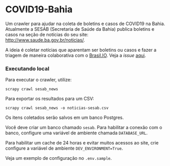 # COVID19-Bahia

Um crawler para ajudar na coleta de boletins e casos de COVID19 na Bahia.
Atualmente a SESAB (Secretaria de Saúde da Bahia) publica boletins e casos
na seção de notícias do seu site: http://www.saude.ba.gov.br/noticias/.

A ideia é coletar notícias que aparentam ser boletins ou casos e fazer a triagem
de maneira colaborativa com o [Brasil.IO](https://brasil.io/dataset/covid19).
Veja a _issue_ [aqui](https://github.com/turicas/covid19-br/issues/9).

### Executando local

Para executar o crawler, utilize:

```
scrapy crawl sesab_news
```

Para exportar os resultados para um CSV:

```
scrapy crawl sesab_news -o noticias-sesab.csv
```

Os itens coletados serão salvos em um banco Postgres.

Você deve criar um banco chamado `sesab`. Para habilitar
a conexão com o banco, configure uma variável de ambiente
chamada `DATABASE_URL`.

Para habilitar um cache de 24 horas e evitar muitos acessos ao site,
crie configure a variável de ambiente `DEV_ENVIRONMENT=True`.

Veja um exemplo de configuração no `.env.sample`.
